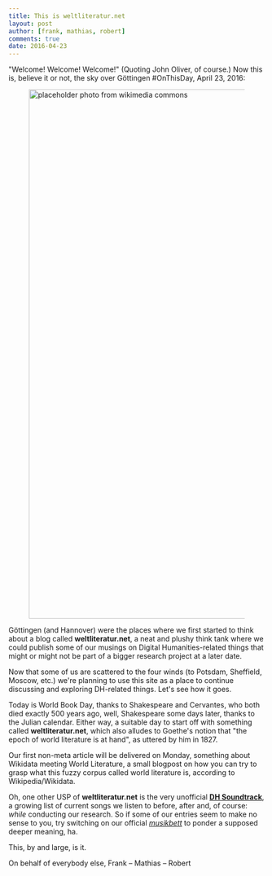 ```yaml
---
title: This is weltliteratur.net
layout: post
author: [frank, mathias, robert]
comments: true
date: 2016-04-23
---
```


"Welcome! Welcome! Welcome!" (Quoting John Oliver, of course.) Now this is, believe it or not, the sky over Göttingen #OnThisDay, April 23, 2016:

<figure>
  <img src="https://upload.wikimedia.org/wikipedia/commons/0/0a/Blue_sky_south_of_France.jpg" alt="placeholder photo from wikimedia commons" style="width:1040px;" />
</figure>

Göttingen (and Hannover) were the places where we first started to think about a blog called **weltliteratur.net**, a neat and plushy think tank where we could publish some of our musings on Digital Humanities-related things that might or might not be part of a bigger research project at a later date.

Now that some of us are scattered to the four winds (to Potsdam, Sheffield, Moscow, etc.) we're planning to use this site as a place to continue discussing and exploring DH-related things. Let's see how it goes.

Today is World Book Day, thanks to Shakespeare and Cervantes, who both died exactly 500 years ago, well, Shakespeare some days later, thanks to the Julian calendar. Either way, a suitable day to start off with something called **weltliteratur.net**, which also alludes to Goethe's notion that "the epoch of world literature is at hand", as uttered by him in 1827.

Our first non-meta article will be delivered on Monday, something about Wikidata meeting World Literature, a small blogpost on how you can try to grasp what this fuzzy corpus called world literature is, according to Wikipedia/Wikidata.

Oh, one other USP of **weltliteratur.net** is the very unofficial **[DH Soundtrack](/dh-soundtrack/)**, a growing list of current songs we listen to before, after and, of course: *while* conducting our research. So if some of our entries seem to make no sense to you, try switching on our official *[musikbett](https://de.wikipedia.org/wiki/Musikbett)* to ponder a supposed deeper meaning, ha.

This, by and large, is it.

On behalf of everybody else,
Frank – Mathias – Robert
